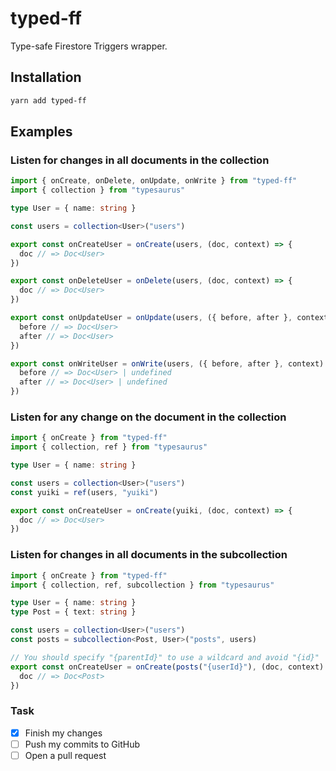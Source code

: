 # typed-ff

Type-safe Firestore Triggers wrapper.

## Installation

```sh
yarn add typed-ff
```

## Examples

### Listen for changes in all documents in the collection

```ts
import { onCreate, onDelete, onUpdate, onWrite } from "typed-ff"
import { collection } from "typesaurus"

type User = { name: string }

const users = collection<User>("users")

export const onCreateUser = onCreate(users, (doc, context) => {
  doc // => Doc<User>
})

export const onDeleteUser = onDelete(users, (doc, context) => {
  doc // => Doc<User>
})

export const onUpdateUser = onUpdate(users, ({ before, after }, context) => {
  before // => Doc<User>
  after // => Doc<User>
})

export const onWriteUser = onWrite(users, ({ before, after }, context) => {
  before // => Doc<User> | undefined
  after // => Doc<User> | undefined
})
```

### Listen for any change on the document in the collection

```ts
import { onCreate } from "typed-ff"
import { collection, ref } from "typesaurus"

type User = { name: string }

const users = collection<User>("users")
const yuiki = ref(users, "yuiki")

export const onCreateUser = onCreate(yuiki, (doc, context) => {
  doc // => Doc<User>
})
```

### Listen for changes in all documents in the subcollection

```ts
import { onCreate } from "typed-ff"
import { collection, ref, subcollection } from "typesaurus"

type User = { name: string }
type Post = { text: string }

const users = collection<User>("users")
const posts = subcollection<Post, User>("posts", users)

// You should specify "{parentId}" to use a wildcard and avoid "{id}"
export const onCreateUser = onCreate(posts("{userId}"), (doc, context) => {
  doc // => Doc<Post>
})
```

### Task

- [x] Finish my changes
- [ ] Push my commits to GitHub
- [ ] Open a pull request
